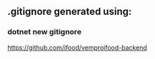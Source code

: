 ## .gitignore generated using:
### dotnet new gitignore

https://github.com/ifood/vemproifood-backend
